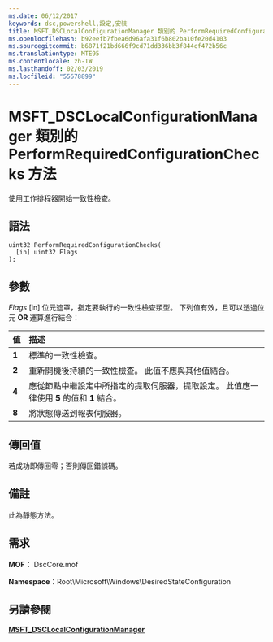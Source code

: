 ```yaml
---
ms.date: 06/12/2017
keywords: dsc,powershell,設定,安裝
title: MSFT_DSCLocalConfigurationManager 類別的 PerformRequiredConfigurationChecks 方法
ms.openlocfilehash: b92eefb7fbea6d96afa31f6b802ba10fe20d4103
ms.sourcegitcommit: b6871f21bd666f9cd71dd336bb3f844cf472b56c
ms.translationtype: MTE95
ms.contentlocale: zh-TW
ms.lasthandoff: 02/03/2019
ms.locfileid: "55678899"
---
```

# <a name="performrequiredconfigurationchecks-method-of-the-msftdsclocalconfigurationmanager-class"></a>MSFT_DSCLocalConfigurationManager 類別的 PerformRequiredConfigurationChecks 方法

使用工作排程器開始一致性檢查。

## <a name="syntax"></a>語法

```mof
uint32 PerformRequiredConfigurationChecks(
  [in] uint32 Flags
);
```

## <a name="parameters"></a>參數

*Flags* \[in\] 位元遮罩，指定要執行的一致性檢查類型。 下列值有效，且可以透過位元 **OR** 運算進行結合︰

|值 |描述 |
|:--- |:---|
|**1** | 標準的一致性檢查。 |
|**2** | 重新開機後持續的一致性檢查。 此值不應與其他值結合。 |
|**4** | 應從節點中繼設定中所指定的提取伺服器，提取設定。 此值應一律使用 **5** 的值和 **1** 結合。 |
|**8** | 將狀態傳送到報表伺服器。 |

## <a name="return-value"></a>傳回值

若成功即傳回零；否則傳回錯誤碼。

## <a name="remarks"></a>備註

此為靜態方法。

## <a name="requirements"></a>需求

**MOF：** DscCore.mof

**Namespace**：Root\Microsoft\Windows\DesiredStateConfiguration

## <a name="see-also"></a>另請參閱

[**MSFT_DSCLocalConfigurationManager**](msft-dsclocalconfigurationmanager.md)